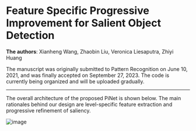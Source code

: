 # Feature Specific Progressive Improvement for Salient Object Detection

**The authors**: Xianheng Wang, Zhaobin Liu, Veronica Liesaputra, Zhiyi Huang

The manuscript was originally submitted to Pattern Recognition on June 10, 2021, and was finally accepted on September 27, 2023. The code is currently being organized and will be uploaded gradually.
***

The overall architecture of the proposed PiNet is shown below. The main rationales behind our design are level-specific feature extraction and progressive refinement of saliency.

![image](https://github.com/Henrywang621/PiNet/assets/49090477/59f25b95-b4f4-4203-b8f3-e92637e0113d)



